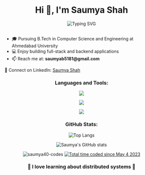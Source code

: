 <h1 align="center">Hi 👋, I'm Saumya Shah</h1>

<div align="center">
  <img src="https://readme-typing-svg.herokuapp.com?font=Fira+Code&pause=1000&color=2C9FE9&center=true&vCenter=true&width=535&lines=I+Build+Fullstack+And+Backend+Applications;Computer+Science+Student;Always+learning+new+things" alt="Typing SVG" />
</div>

<br />

<ul align="left">
  <li>🎓 Pursuing B.Tech in Computer Science and Engineering at Ahmedabad University</li>
  <li>💻 Enjoy building full-stack and backend applications</li>
  <li>📫 Reach me at: <strong>saumyab5181@gmail.com</strong></li>
</ul>

<p align="left">
  📄 Connect on LinkedIn: <a href="https://www.linkedin.com/in/saumya-shah-326537252/">Saumya Shah</a>
</p>

<h3 align="center">Languages and Tools:</h3>
<p align="center">
  <img src="https://skillicons.dev/icons?i=js,ts,python,java,go,react&perline=6" />
</p>
<p align="center">
  <img src="https://skillicons.dev/icons?i=redux,nodejs,express,nextjs,mongodb,mysql&perline=6" />
</p>
<p align="center">
  <img src="https://skillicons.dev/icons?i=postgres,redis,docker,git,rabbitmq&perline=6" />
</p>

<h3 align="center">GitHub Stats:</h3>
<p align="center">
  <img src="https://github-readme-stats.vercel.app/api/top-langs/?username=saumya40-codes&theme=radical&hide=jupyter%20notebook,html&layout=compact" alt="Top Langs" />
</p>
<p align="center">
  <img src="https://github-readme-stats.vercel.app/api?username=Saumya40-codes&count_private=true&include_all_commits=true&hide_border=true&show_icons=true&count_private=true&title_color=ffffff&text_color=c9cacc&icon_color=58a6ff&bg_color=161b22" alt="Saumya's GitHub stats" />
</p>

<p align="center">
  <img src="https://komarev.com/ghpvc/?username=saumya40-codes&label=Profile%20views&color=0e75b6&style=flat" alt="saumya40-codes" />
  <a href="https://wakatime.com/@815bd657-1e55-46b5-8f92-b98ad55fc354"><img src="https://wakatime.com/badge/user/815bd657-1e55-46b5-8f92-b98ad55fc354.svg" alt="Total time coded since May 4 2023" /></a>
</p>

<h3 align="center">🚀 I love learning about distributed systems 🚀</h3>
